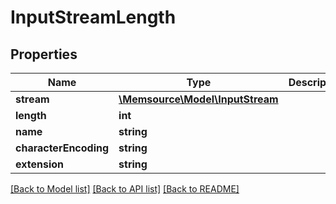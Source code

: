 # InputStreamLength

## Properties
Name | Type | Description | Notes
------------ | ------------- | ------------- | -------------
**stream** | [**\Memsource\Model\InputStream**](InputStream.md) |  | [optional] 
**length** | **int** |  | [optional] 
**name** | **string** |  | [optional] 
**characterEncoding** | **string** |  | [optional] 
**extension** | **string** |  | [optional] 

[[Back to Model list]](../README.md#documentation-for-models) [[Back to API list]](../README.md#documentation-for-api-endpoints) [[Back to README]](../README.md)


